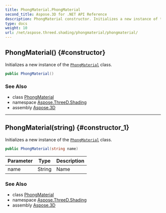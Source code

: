 ```yaml
---
title: PhongMaterial.PhongMaterial
second_title: Aspose.3D for .NET API Reference
description: PhongMaterial constructor. Initializes a new instance of the PhongMaterial class
type: docs
weight: 10
url: /net/aspose.threed.shading/phongmaterial/phongmaterial/
---
```

## PhongMaterial() {#constructor}

Initializes a new instance of the [`PhongMaterial`](../) class.

```csharp
public PhongMaterial()
```

### See Also

* class [PhongMaterial](../)
* namespace [Aspose.ThreeD.Shading](../../phongmaterial/)
* assembly [Aspose.3D](../../../)

---

## PhongMaterial(string) {#constructor_1}

Initializes a new instance of the [`PhongMaterial`](../) class.

```csharp
public PhongMaterial(string name)
```

| Parameter | Type | Description |
| --- | --- | --- |
| name | String | Name |

### See Also

* class [PhongMaterial](../)
* namespace [Aspose.ThreeD.Shading](../../phongmaterial/)
* assembly [Aspose.3D](../../../)


